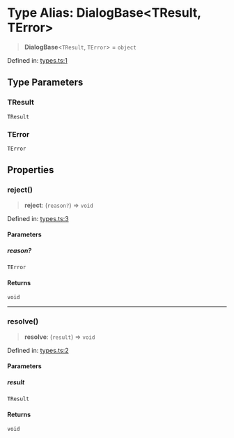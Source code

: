 # Type Alias: DialogBase\<TResult, TError\>

> **DialogBase**\<`TResult`, `TError`\> = `object`

Defined in: [types.ts:1](https://github.com/MOhhh-ok/react-dialog-hub/blob/d18a31551fbd1e754045e67604a3264f2e3e78f6/packages/react-dialog-hub/src/types.ts#L1)

## Type Parameters

### TResult

`TResult`

### TError

`TError`

## Properties

### reject()

> **reject**: (`reason?`) => `void`

Defined in: [types.ts:3](https://github.com/MOhhh-ok/react-dialog-hub/blob/d18a31551fbd1e754045e67604a3264f2e3e78f6/packages/react-dialog-hub/src/types.ts#L3)

#### Parameters

##### reason?

`TError`

#### Returns

`void`

***

### resolve()

> **resolve**: (`result`) => `void`

Defined in: [types.ts:2](https://github.com/MOhhh-ok/react-dialog-hub/blob/d18a31551fbd1e754045e67604a3264f2e3e78f6/packages/react-dialog-hub/src/types.ts#L2)

#### Parameters

##### result

`TResult`

#### Returns

`void`
